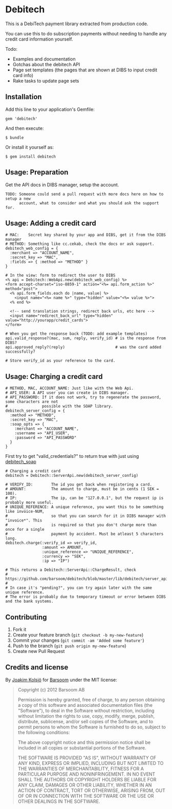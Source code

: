 # Debitech

This is a DebiTech payment library extracted from production code.

You can use this to do subscription payments without needing to handle any
credit card information yourself.

Todo:

* Examples and documentation
* Gotchas about the debitech API
* Page set templates (the pages that are shown at DIBS to input credit card info)
* Rake tasks to update page sets

## Installation

Add this line to your application's Gemfile:

    gem 'debitech'

And then execute:

    $ bundle

Or install it yourself as:

    $ gem install debitech

## Usage: Preparation

Get the API docs in DIBS manager, setup the account.

    TODO: Someone could send a pull request with more docs here on how to setup a new
          account, what to consider and what you should ask the support for.

## Usage: Adding a credit card

    # MAC:    Secret key shared by your app and DIBS, get it from the DIBS manager 
    # METHOD: Something like cc.cekab, check the docs or ask support.
    debitech_web_config = {
      :merchant => "ACCOUNT_NAME",
      :secret_key => "MAC",
      :fields => { :method => "METHOD" }
    }

    # In the view: form to redirect the user to DIBS
    <% api = Debitech::WebApi.new(debitech_web_config) %>
    <form accept-charset="iso-8859-1" action="<%= api.form_action %>" method="post">
      <% api.form_fields.each do |name, value| %>
        <input name="<%= name %>" type="hidden" value="<%= value %>">
      <% end %>

      <!-- send translation strings, redirect back urls, etc here -->
      <input name="redirect_back_url" type="hidden" value="http://yourapp/credit_cards">
    </form>

    # When you get the response back (TODO: add example templates)
    api.valid_response?(mac, sum, reply, verify_id) # is the response from DIBS?
    api.approved_reply?(reply)                      # was the card added successfully?

    # Store verify_id as your reference to the card.

## Usage: Charging a credit card

    # METHOD, MAC, ACCOUNT_NAME: Just like with the Web Api. 
    # API_USER: A API user you can create in DIBS manager.
    # API_PASSWORD: If it does not work, try to regenerate the password, some characters are not
    #               possible with the SOAP library.
    debitech_server_config = {
      :method => "METHOD",
      :secret_key => "MAC",
      :soap_opts => {
        :merchant => "ACCOUNT_NAME",
        :username => "API_USER",
        :password => "API_PASSWORD"
      }
    }

First try to get "valid_credentials?" to return true with just using [debitech_soap](https://github.com/joakimk/debitech_soap)

    # Charging a credit card
    debitech = Debitech::ServerApi.new(debitech_server_config)

    # VERIFY_ID:        The id you get back when registering a card.
    # AMOUNT:           The amount to charge, must be in cents (1 SEK = 100).
    # IP:               The ip, can be "127.0.0.1", but the request ip is probably more useful.
    # UNIQUE_REFERENCE: A unique reference, you want this to be something like invoice-NUM,
    #                   so that you can search for it in DIBS manager with "invoice*". This
    #                   is required so that you don't charge more than once for a single
    #                   payment by accident. Must be atleast 5 characters long.
    debitech.charge(:verify_id => verify_id,
                    :amount => AMOUNT,
                    :unique_reference => "UNIQUE_REFERENCE",
                    :currency => "SEK",
                    :ip => "IP")

    # This returns a Debitech::ServerApi::ChargeResult, check
    # https://github.com/barsoom/debitech/blob/master/lib/debitech/server_api.rb
    #
    # In case it's "pending?", you can try again later with the same unique reference.
    # The error is probably due to temporary timeout or error between DIBS and the bank systems.

## Contributing

1. Fork it
2. Create your feature branch (`git checkout -b my-new-feature`)
3. Commit your changes (`git commit -am 'Added some feature'`)
4. Push to the branch (`git push origin my-new-feature`)
5. Create new Pull Request

## Credits and license

By [Joakim Kolsjö](https://github.com/joakimk) for [Barsoom](http://barsoom.se) under the MIT license:

>  Copyright (c) 2012 Barsoom AB
>
>  Permission is hereby granted, free of charge, to any person obtaining a copy
>  of this software and associated documentation files (the "Software"), to deal
>  in the Software without restriction, including without limitation the rights
>  to use, copy, modify, merge, publish, distribute, sublicense, and/or sell
>  copies of the Software, and to permit persons to whom the Software is
>  furnished to do so, subject to the following conditions:
>
>  The above copyright notice and this permission notice shall be included in
>  all copies or substantial portions of the Software.
>
>  THE SOFTWARE IS PROVIDED "AS IS", WITHOUT WARRANTY OF ANY KIND, EXPRESS OR
>  IMPLIED, INCLUDING BUT NOT LIMITED TO THE WARRANTIES OF MERCHANTABILITY,
>  FITNESS FOR A PARTICULAR PURPOSE AND NONINFRINGEMENT. IN NO EVENT SHALL THE
>  AUTHORS OR COPYRIGHT HOLDERS BE LIABLE FOR ANY CLAIM, DAMAGES OR OTHER
>  LIABILITY, WHETHER IN AN ACTION OF CONTRACT, TORT OR OTHERWISE, ARISING FROM,
>  OUT OF OR IN CONNECTION WITH THE SOFTWARE OR THE USE OR OTHER DEALINGS IN
>  THE SOFTWARE.
